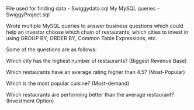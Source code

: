 File used for finding data - Swiggydata.sql
My MySQL queries - SwiggyProject.sql


Wrote multiple MySQL queries to answer business questions which could help an investor choose which chain of restaurants, which cities to invest in using GROUP BY, ORDER BY, Common Table Expressions, etc.

Some of the questions are as follows:

Which city has the highest number of restaurants? (Biggest Revenue Base)

Which restaurants have an average rating higher than 4.5? (Most-Popular)

Which is the most popular cuisine? (Most-demand)

Which restaurants are performing better than the average restaurant? (Investment Option)
